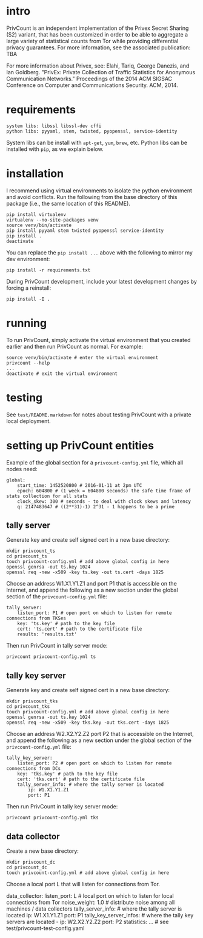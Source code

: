 # intro

PrivCount is an independent implementation of the Privex Secret Sharing (S2) variant, that has
been customized in order to be able to aggregate a large variety of statistical counts from Tor
while providing differential privacy guarantees. For more information, see the associated
publication:
TBA

For more information about Privex, see:
Elahi, Tariq, George Danezis, and Ian Goldberg. "PrivEx: Private Collection of Traffic Statistics
for Anonymous Communication Networks." Proceedings of the 2014 ACM SIGSAC Conference on Computer
and Communications Security. ACM, 2014.

# requirements

    system libs: libssl libssl-dev cffi
    python libs: pyyaml, stem, twisted, pyopenssl, service-identity

System libs can be install with `apt-get`, `yum`, `brew`, etc. Python libs can be installed with `pip`,
as we explain below.

# installation

I recommend using virtual environments to isolate the python environment and avoid conflicts.
Run the following from the base directory of this package (i.e., the same location of this README).

    pip install virtualenv
    virtualenv --no-site-packages venv
    source venv/bin/activate
    pip install pyyaml stem twisted pyopenssl service-identity
    pip install .
    deactivate

You can replace the `pip install ...` above with the following to mirror my dev environment:

    pip install -r requirements.txt

During PrivCount development, include your latest development changes by forcing a reinstall:

    pip install -I .

# running

To run PrivCount, simply activate the virtual environment that you created earlier and then run
PrivCount as normal. For example:

    source venv/bin/activate # enter the virtual environment
    privcount --help
    ...
    deactivate # exit the virtual environment

# testing

See `test/README.markdown` for notes about testing PrivCount with a private local deployment.

# setting up PrivCount entities

Example of the global section for a `privcount-config.yml` file, which all nodes need:

    global:
        start_time: 1452520800 # 2016-01-11 at 2pm UTC
        epoch: 604800 # (1 week = 604800 seconds) the safe time frame of stats collection for all stats
        clock_skew: 300 # seconds - to deal with clock skews and latency
        q: 2147483647 # ((2**31)-1) 2^31 - 1 happens to be a prime

## tally server

Generate key and create self signed cert in a new base directory:

    mkdir privcount_ts
    cd privcount_ts
    touch privcount-config.yml # add above global config in here
    openssl genrsa -out ts.key 1024
    openssl req -new -x509 -key ts.key -out ts.cert -days 1825

Choose an address W1.X1.Y1.Z1 and port P1 that is accessible on the Internet, and append the
following as a new section under the global section of the `privcount-config.yml` file:

    tally_server:
        listen_port: P1 # open port on which to listen for remote connections from TKSes
        key: 'ts.key' # path to the key file
        cert: 'ts.cert' # path to the certificate file
        results: 'results.txt'

Then run PrivCount in tally server mode:

    privcount privcount-config.yml ts

## tally key server

Generate key and create self signed cert in a new base directory:

    mkdir privcount_tks
    cd privcount_tks
    touch privcount-config.yml # add above global config in here
    openssl genrsa -out ts.key 1024
    openssl req -new -x509 -key tks.key -out tks.cert -days 1825

Choose an address W2.X2.Y2.Z2 port P2 that is accessible on the Internet, and append the
following as a new section under the global section of the `privcount-config.yml` file:

    tally_key_server:
        listen_port: P2 # open port on which to listen for remote connections from DCs
        key: 'tks.key' # path to the key file
        cert: 'tks.cert' # path to the certificate file
        tally_server_info: # where the tally server is located
            ip: W1.X1.Y1.Z1
            port: P1

Then run PrivCount in tally key server mode:

    privcount privcount-config.yml tks

## data collector

Create a new base directory:

    mkdir privcount_dc
    cd privcount_dc
    touch privcount-config.yml # add above global config in here

Choose a local port L that will listen for connections from Tor.

data_collector:
    listen_port: L # local port on which to listen for local connections from Tor
    noise_weight: 1.0 # distribute noise among all machines / data collectors
    tally_server_info: # where the tally server is located
        ip: W1.X1.Y1.Z1
        port: P1
    tally_key_server_infos: # where the tally key servers are located
        -
            ip: W2.X2.Y2.Z2
            port: P2
    statistics: ... # see test/privcount-test-config.yaml
